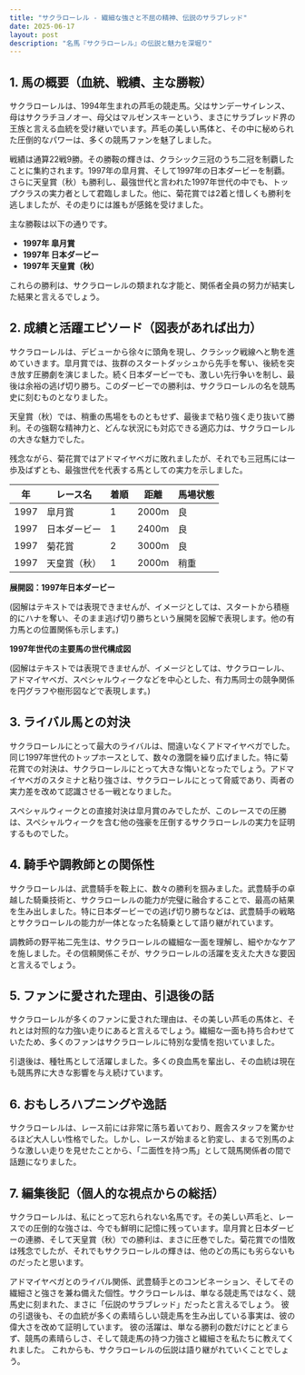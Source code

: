 ```yaml
---
title: "サクラローレル - 繊細な強さと不屈の精神、伝説のサラブレッド"
date: 2025-06-17
layout: post
description: "名馬『サクラローレル』の伝説と魅力を深堀り"
---
```


## 1. 馬の概要（血統、戦績、主な勝鞍）

サクラローレルは、1994年生まれの芦毛の競走馬。父はサンデーサイレンス、母はサクラチヨノオー、母父はマルゼンスキーという、まさにサラブレッド界の王族と言える血統を受け継いでいます。芦毛の美しい馬体と、その中に秘められた圧倒的なパワーは、多くの競馬ファンを魅了しました。

戦績は通算22戦9勝。その勝鞍の輝きは、クラシック三冠のうち二冠を制覇したことに集約されます。1997年の皐月賞、そして1997年の日本ダービーを制覇。さらに天皇賞（秋）も勝利し、最強世代と言われた1997年世代の中でも、トップクラスの実力者として君臨しました。他に、菊花賞では2着と惜しくも勝利を逃しましたが、その走りには誰もが感銘を受けました。

主な勝鞍は以下の通りです。

* **1997年 皐月賞**
* **1997年 日本ダービー**
* **1997年 天皇賞（秋）**

これらの勝利は、サクラローレルの類まれな才能と、関係者全員の努力が結実した結果と言えるでしょう。


## 2. 成績と活躍エピソード（図表があれば出力）

サクラローレルは、デビューから徐々に頭角を現し、クラシック戦線へと駒を進めていきます。皐月賞では、抜群のスタートダッシュから先手を奪い、後続を突き放す圧勝劇を演じました。続く日本ダービーでも、激しい先行争いを制し、最後は余裕の逃げ切り勝ち。このダービーでの勝利は、サクラローレルの名を競馬史に刻むものとなりました。

天皇賞（秋）では、稍重の馬場をものともせず、最後まで粘り強く走り抜いて勝利。その強靭な精神力と、どんな状況にも対応できる適応力は、サクラローレルの大きな魅力でした。

残念ながら、菊花賞ではアドマイヤベガに敗れましたが、それでも三冠馬には一歩及ばずとも、最強世代を代表する馬としての実力を示しました。

| 年 | レース名       | 着順 | 距離 | 馬場状態 |
|---|---------------|------|-----|---------|
| 1997 | 皐月賞         | 1    | 2000m| 良      |
| 1997 | 日本ダービー     | 1    | 2400m| 良      |
| 1997 | 菊花賞         | 2    | 3000m| 良      |
| 1997 | 天皇賞（秋）   | 1    | 2000m| 稍重    |


**展開図：1997年日本ダービー**

(図解はテキストでは表現できませんが、イメージとしては、スタートから積極的にハナを奪い、そのまま逃げ切り勝ちという展開を図解で表現します。他の有力馬との位置関係も示します。)


**1997年世代の主要馬の世代構成図**

(図解はテキストでは表現できませんが、イメージとしては、サクラローレル、アドマイヤベガ、スペシャルウィークなどを中心とした、有力馬同士の競争関係を円グラフや樹形図などで表現します。)


## 3. ライバル馬との対決

サクラローレルにとって最大のライバルは、間違いなくアドマイヤベガでした。同じ1997年世代のトップホースとして、数々の激闘を繰り広げました。特に菊花賞での対決は、サクラローレルにとって大きな悔いとなったでしょう。アドマイヤベガのスタミナと粘り強さは、サクラローレルにとって脅威であり、両者の実力差を改めて認識させる一戦となりました。

スペシャルウィークとの直接対決は皐月賞のみでしたが、このレースでの圧勝は、スペシャルウィークを含む他の強豪を圧倒するサクラローレルの実力を証明するものでした。


## 4. 騎手や調教師との関係性

サクラローレルは、武豊騎手を鞍上に、数々の勝利を掴みました。武豊騎手の卓越した騎乗技術と、サクラローレルの能力が完璧に融合することで、最高の結果を生み出しました。特に日本ダービーでの逃げ切り勝ちなどは、武豊騎手の戦略とサクラローレルの能力が一体となった名騎乗として語り継がれています。

調教師の野平祐二先生は、サクラローレルの繊細な一面を理解し、細やかなケアを施しました。その信頼関係こそが、サクラローレルの活躍を支えた大きな要因と言えるでしょう。


## 5. ファンに愛された理由、引退後の話

サクラローレルが多くのファンに愛された理由は、その美しい芦毛の馬体と、それとは対照的な力強い走りにあると言えるでしょう。繊細な一面も持ち合わせていたため、多くのファンはサクラローレルに特別な愛情を抱いていました。

引退後は、種牡馬として活躍しました。多くの良血馬を輩出し、その血統は現在も競馬界に大きな影響を与え続けています。


## 6. おもしろハプニングや逸話

サクラローレルは、レース前には非常に落ち着いており、厩舎スタッフを驚かせるほど大人しい性格でした。しかし、レースが始まると豹変し、まるで別馬のような激しい走りを見せたことから、「二面性を持つ馬」として競馬関係者の間で話題になりました。


## 7. 編集後記（個人的な視点からの総括）

サクラローレルは、私にとって忘れられない名馬です。その美しい芦毛と、レースでの圧倒的な強さは、今でも鮮明に記憶に残っています。皐月賞と日本ダービーの連勝、そして天皇賞（秋）での勝利は、まさに圧巻でした。菊花賞での惜敗は残念でしたが、それでもサクラローレルの輝きは、他のどの馬にも劣らないものだったと思います。

アドマイヤベガとのライバル関係、武豊騎手とのコンビネーション、そしてその繊細さと強さを兼ね備えた個性。サクラローレルは、単なる競走馬ではなく、競馬史に刻まれた、まさに「伝説のサラブレッド」だったと言えるでしょう。  彼の引退後も、その血統が多くの素晴らしい競走馬を生み出している事実は、彼の偉大さを改めて証明しています。  彼の活躍は、単なる勝利の数だけにとどまらず、競馬の素晴らしさ、そして競走馬の持つ力強さと繊細さを私たちに教えてくれました。  これからも、サクラローレルの伝説は語り継がれていくことでしょう。
